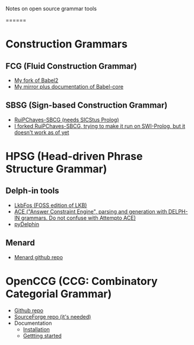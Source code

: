 Notes on open source grammar tools

======

# Construction Grammars

## FCG (Fluid Construction Grammar)
* [My fork of Babel2](https://github.com/martinodb/Babel2)
* [My mirror plus documentation of Babel-core](https://github.com/martinodb/babel-core)

## SBSG (Sign-based Construction Grammar)
* [RuiPChaves-SBCG (needs SICStus Prolog)](https://github.com/RuiPChaves/SBCG)
* [I forked RuiPChaves-SBCG, trying to make it run on SWI-Prolog, but it doesn't work as of yet](https://github.com/martinodb/SBCG)


# HPSG (Head-driven Phrase Structure Grammar)
## Delph-in tools
* [LkbFos (FOSS edition of LKB)](http://moin.delph-in.net/wiki/LkbFos)
* [ACE ("Answer Constraint Engine", parsing and generation with DELPH-IN grammars. Do not confuse with Attempto ACE)](http://moin.delph-in.net/wiki/AceTop)
* [pyDelphin](https://github.com/delph-in/pydelphin)

## Menard
* [Menard github repo](https://github.com/ekoontz/menard)



# OpenCCG (CCG: Combinatory Categorial Grammar)
* [Github repo](https://github.com/OpenCCG/openccg)
* [SourceForge repo (it's needed)](https://sourceforge.net/projects/openccg/files/openccg/)
* Documentation
  * [Installation](https://davehowcroft.com/post/installing-openccg/)
  * [Gettting started](https://davehowcroft.com/post/getting-started-with-openccg/) 
